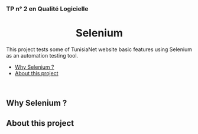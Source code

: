 ### TP n° 2 en Qualité Logicielle
<h1 align=center >
  Selenium
</h1>

This project tests some of TunisiaNet website basic features using Selenium as an automation testing tool.
<br/>

   - [Why Selenium ?](#why-selenium)
   - [About this project](#about-this-project)

<br/>

## Why Selenium ?
## About this project
